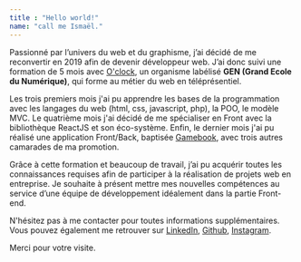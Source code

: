 ```yaml
---
title : "Hello world!"
name: "call me Ismaël."
---
```



Passionné par l’univers du web et du graphisme, j’ai décidé de me reconvertir en 2019 afin de devenir développeur web. J’ai donc suivi une formation de 5 mois avec <a href="http://www.oclock.io" target="_blank" class="profile-link">O'clock</a>, un organisme labélisé <strong>GEN (Grand Ecole du Numérique)</strong>, qui forme au métier du web en téléprésentiel.

Les trois premiers mois j'ai pu apprendre les bases de la programmation avec les langages du web (html, css, javascript, php), la POO, le modèle MVC. Le quatrième mois j'ai décidé de me spécialiser en Front avec la bibliothèque ReactJS et son éco-système. Enfin, le dernier mois j'ai pu réalisé une application Front/Back, baptisée <a href="https://www.youtube.com/watch?v=SasLH4kdAwI&t=612s" target="_blank" class="profile-link">Gamebook</a>, avec trois autres camarades de ma promotion.

Grâce à cette formation et beaucoup de travail, j’ai pu acquérir toutes les connaissances requises afin de participer à la réalisation de projets web en entreprise. Je souhaite à présent mettre mes nouvelles compétences au service d’une équipe de développement idéalement dans la partie Front-end.

N'hésitez pas à me contacter pour toutes informations supplémentaires. Vous pouvez également me retrouver sur <a href="http://www.linkedin.com/in/ismael-mmadi-dev" target="_blank" class="profile-link">LinkedIn</a>,
<a href="http://www.github.com/ismael2m" target="_blank" class="profile-link">Github</a>, <a href="http://www.oclock.io" target="_blank" class="profile-link">Instagram</a>.

Merci pour votre visite.